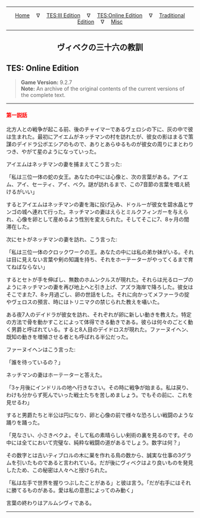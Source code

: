 
---

<!-- Jekyll Page Links -->

<center>
<a href="../../../../index.html">Home</a>
&emsp;&nabla;&emsp;
<a href="../../../index-tes3.html">TES:III Edition</a>
&emsp;&nabla;&emsp;
<a href="../../../index-teso.html">TES:Online Edition</a>
&emsp;&nabla;&emsp;
<a href="../../../index-traditional.html">Traditional Edition</a>
&emsp;&nabla;&emsp;
<a href="../../../index-misc.html">Misc</a>
</center>

<!-- Markdown Body Below: -->

---

<center>
<h2><span style="font-family:Yu Mincho">ヴィベクの三十六の教訓</span></h2>
</center>

## TES: Online Edition

> __Game Version:__ 9.2.7\
> __Note:__ An archive of the original contents of the current versions of the complete text.

---

#### <span style="color:red">第一説話</span>

北方人との戦争が起こる前、後のチャイマーであるヴェロシの下に、灰の中で彼は生まれた。最初にアイエムがネッチマンの村を訪れたが、彼女の影はまるで策謀のデイドラ公ボエシアのもので、ありとあらゆるものが彼女の周りにまとわりつき、やがて星のようになっていった。

アイエムはネッチマンの妻を捕まえてこう言った:

「私は三位一体の蛇の女王。あなたの中には心像と、次の言葉がある。アイエム、アイ、セーティ、アイ、ベク。謎が訪れるまで、この7音節の言葉を唱え続けるがいい」

するとアイエムはネッチマンの妻を海に投げ込み、ドゥルーが彼女を碧水晶とサンゴの城へ連れて行った。ネッチマンの妻はえらとミルクフィンガーを与えられ、心像を卵として産めるよう性別を変えられた。そしてそこに7、8ヶ月の間滞在した。

次にセトがネッチマンの妻を訪れ、こう言った:

「私は三位一体のクロックワークの王。あなたの中には私の弟か妹がいる。それは目に見えない言葉や剣の知識を持ち、それをホーテーターがやってくるまで育てねばならない」

するとセトが手を伸ばし、無数のホムンクルスが現れた。それらは光るロープのようにネッチマンの妻を再び地上へと引き上げ、アズラ海岸で降ろした。彼女はそこでまた7、8ヶ月過ごし、卵の世話をした。それに向かってメファーラの掟やヴェロスの預言、時にはトリニマクの禁じられた教えを囁いた。

ある夜7人のデイドラが彼女を訪れ、それぞれが卵に新しい動きを教えた。特定の方法で骨を動かすことによって体得できる動きである。彼らは何々のごとく動く男爵と呼ばれている。すると8人目のデイドロスが現れた。ファーヌイヘン、既知の動きを増殖させる者とも呼ばれる半公だった。

ファーヌイヘンはこう言った:

「誰を待っているの？」

ネッチマンの妻はホーテーターと答えた。

「3ヶ月後にインドリルの地へ行きなさい。その時に戦争が始まる。私は戻り、わけも分からず死んでいった戦士たちを苦しめましょう。でもその前に、これを見せるわ」

すると男爵たちと半公は円になり、卵と心像の前で様々な恐ろしい戦闘のような踊りを踊った。

「見なさい、小さきベクよ。そして私の素晴らしい剣術の裏を見るのです。その中には全てにおいて完璧な、純粋な戦闘の道があるでしょう。数字は何？」

その数字とは古いティブロルの木に巣を作れる鳥の数から、誠実な仕事の3グラムを引いたものであると言われている。だが後にヴィベクはより良いものを発見したため、この秘密は人々へと授けられた。

「私は左手で世界を握りつぶしたことがある」と彼は言う。「だが右手にはそれに勝てるものがある。愛は私の意思によってのみ動く」

言葉の終わりはアルムシヴィである。

---
